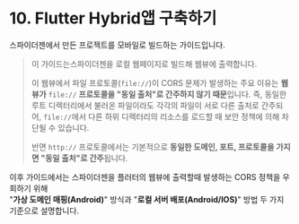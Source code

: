 # 10. Flutter Hybrid앱 구축하기

스파이더젠에서 만든 프로젝트를 모바일로 빌드하는 가이드입니다.

> 이 가이드는스파이더젠을 로컬 웹페이지로 빌드해 웹뷰에 출력합니다.
>
> 이 웹뷰에서 파일 프로토콜(`file://`)이 CORS 문제가 발생하는 주요 이유는 **웹뷰가** `file://` **프로토콜을 "동일 출처"로 간주하지 않기 때문**입니다. 즉, 동일한 루트 디렉터리에서 불러온 파일이라도 각각의 파일이 서로 다른 출처로 간주되어, `file://`에서 다른 하위 디렉터리의 리소스를 로드할 때 보안 정책에 의해 차단될 수 있습니다.
>
> 반면 `http://` 프로토콜에서는 기본적으로 **동일한 도메인, 포트, 프로토콜을 가지면 "동일 출처"로 간주**됩니다.

이후 가이드에서는 스파이더젠을 플러터의 웹뷰에 출력할때 발생하는 CORS 정책을 우회하기 위해\
"**가상 도메인 매핑(Android)**" 방식과  "**로컬 서버 배포(Android/IOS)**" 방법 두 가지 기준으로 설명합니다.
